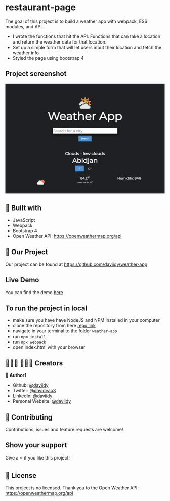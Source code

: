 # restaurant-page
The goal of this project is to build a weather app with webpack, ES6 modules, and API.

- I wrote the functions that hit the API. Functions that can take a location and return the weather data for that location.
- Set up a simple form that will let users input their location and fetch the weather info
- Styled the page using bootstrap 4

## Project screenshot
![screenshot](./screenshot.png)

## 🔨 Built with

- JavaScript
- Webpack
- Bootstrap 4
- Open Weather API: https://openweathermap.org/api

## 🚀 Our Project

Our project can be found at https://github.com/daviidy/weather-app

## Live Demo

You can find the demo [here](https://daviidy.github.io/weather-app/)


## To run the project in local

- make sure you have have NodeJS and NPM installed in your computer
- clone the repository from here [repo link](https://github.com/daviidy/weather-app)
- navigate in your terminal to the folder `weather-app`
- run `npm install`
- run `npx webpack`
- open index.html with your browser

## 👨🏽‍💻 👨🏿‍💻 Creators

👤 **Author1**

- Github: [@daviidy](https://github.com/daviidy)
- Twitter: [@davidyao3](https://twitter.com/DavidYao3)
- LinkedIn: [@daviidy](https://www.linkedin.com/in/david-yao-6bb95299/)
- Personal Website: [@daviidy](http://david-yao.com/en/portfolio.html)


## 🤝 Contributing

Contributions, issues and feature requests are welcome!

## Show your support

Give a ⭐️ if you like this project!

## 📝 License

This project is no licensed.
Thank you to the Open Weather API: https://openweathermap.org/api
